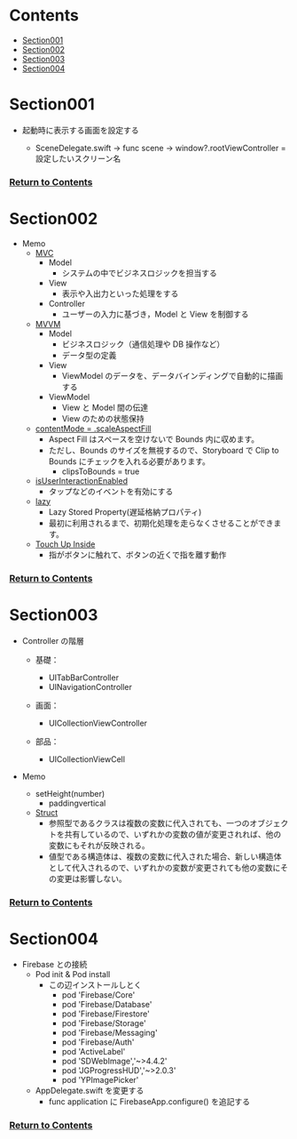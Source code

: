 <a id="contents"></a>

# Contents

- [Section001](#sec001)
- [Section002](#sec002)
- [Section003](#sec003)
- [Section004](#sec004)

<a id="sec001"></a>

# Section001

- 起動時に表示する画面を設定する

  - SceneDelegate.swift → func scene → window?.rootViewController = 設定したいスクリーン名

### [Return to Contents](#contents)

<a id="sec002"></a>

# Section002

- Memo
  - [MVC](https://qiita.com/s_emoto/items/975cc38a3e0de462966a)
    - Model
      - システムの中でビジネスロジックを担当する
    - View
      - 表示や入出力といった処理をする
    - Controller
      - ユーザーの入力に基づき，Model と View を制御する
  - [MVVM](https://qiita.com/s_emoto/items/b000a5c076f3d6076972)
    - Model
      - ビジネスロジック（通信処理や DB 操作など）
      - データ型の定義
    - View
      - ViewModel のデータを、データバインディングで自動的に描画する
    - ViewModel
      - View と Model 間の伝達
      - View のための状態保持
  - [contentMode = .scaleAspectFill](https://qiita.com/Saayaman/items/a23519ff5a8ad287cf20)
    - Aspect Fill はスペースを空けないで Bounds 内に収めます。
    - ただし、Bounds のサイズを無視するので、Storyboard で Clip to Bounds にチェックを入れる必要があります。
      - clipsToBounds = true
  - [isUserInteractionEnabled](https://qiita.com/kurapy-n/items/8bdef3f444ebc1e48695)
    - タップなどのイベントを有効にする
  - [lazy](https://qiita.com/shiz/items/782979bd8a539c9d2291)
    - Lazy Stored Property(遅延格納プロパティ)
    - 最初に利用されるまで、初期化処理を走らなくさせることができます。
  - [Touch Up Inside](https://hajihaji-lemon.com/swift/uibutton_event/)
    - 指がボタンに触れて、ボタンの近くで指を離す動作

### [Return to Contents](#contents)

<a id="sec003"></a>

# Section003

- Controller の階層

  - 基礎：
    - UITabBarController
    - UINavigationController
  - 画面：
    - UICollectionViewController
  - 部品：

    - UICollectionViewCell

- Memo
  - setHeight(number)
    - paddingvertical
  - [Struct](https://qiita.com/yuinchirn/items/98b568d595650eca3334)
    - 参照型であるクラスは複数の変数に代入されても、一つのオブジェクトを共有しているので、いずれかの変数の値が変更されれば、他の変数にもそれが反映される。
    - 値型である構造体は、複数の変数に代入された場合、新しい構造体として代入されるので、いずれかの変数が変更されても他の変数にその変更は影響しない。

### [Return to Contents](#contents)

<a id="sec004"></a>

# Section004

- Firebase との接続
  - Pod init & Pod install
    - この辺インストールしとく
      - pod 'Firebase/Core'
      - pod 'Firebase/Database'
      - pod 'Firebase/Firestore'
      - pod 'Firebase/Storage'
      - pod 'Firebase/Messaging'
      - pod 'Firebase/Auth'
      - pod 'ActiveLabel'
      - pod 'SDWebImage','~>4.4.2'
      - pod 'JGProgressHUD','~>2.0.3'
      - pod 'YPImagePicker'
  - AppDelegate.swift を変更する
    - func application に FirebaseApp.configure() を追記する

### [Return to Contents](#contents)
